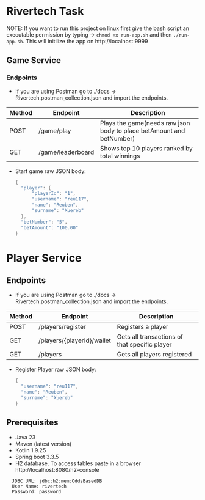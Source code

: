 # Rivertech Task
NOTE: If you want to run this project on linux first give the bash script an executable permission by typing ->
```chmod +x run-app.sh``` and then ```./run-app.sh```. This will initilize the app on http://localhost:9999
## Game Service
### Endpoints 
* If you are using Postman go to ./docs -> Rivertech.postman_collection.json and import the endpoints.

| Method | Endpoint                     | Description                                                          |
|--------|------------------------------|----------------------------------------------------------------------|
| POST   | /game/play                   | Plays the game(needs raw json body to place betAmount and betNumber) |
| GET    | /game/leaderboard            | Shows top 10 players ranked by total winnings                        |

* Start game raw JSON body:
  ```java
  {
    "player": {
        "playerId": "1",
        "username": "reu117",
        "name": "Reuben",
        "surname": "Xuereb"
    },
    "betNumber": "5",
    "betAmount": "100.00"
  }
  ```

# Player Service

## Endpoints
* If you are using Postman go to ./docs -> Rivertech.postman_collection.json and import the endpoints.

| Method | Endpoint                  | Description                                   |
|--------|---------------------------|-----------------------------------------------|
| POST   | /players/register         | Registers a player                            |
| GET    | /players/{playerId}/wallet | Gets all transactions of that specific player |
| GET    | /players                  | Gets all players registered                   |

* Register Player raw JSON body:
  ```java
  {
    "username": "reu117",
    "name": "Reuben",
    "surname": "Xuereb"
  }
  ```
## Prerequisites
- Java 23
- Maven (latest version)
- Kotlin 1.9.25
- Spring boot 3.3.5
- H2 database. To access tables paste in a browser http://localhost:8080/h2-console
```
  JDBC URL: jdbc:h2:mem:OddsBasedDB
  User Name: rivertech
  Password: password
```